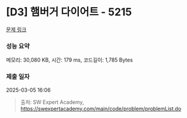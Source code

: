 # [D3] 햄버거 다이어트 - 5215 

[문제 링크](https://swexpertacademy.com/main/code/problem/problemDetail.do?contestProbId=AWT-lPB6dHUDFAVT) 

### 성능 요약

메모리: 30,080 KB, 시간: 179 ms, 코드길이: 1,785 Bytes

### 제출 일자

2025-03-05 16:06



> 출처: SW Expert Academy, https://swexpertacademy.com/main/code/problem/problemList.do